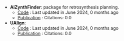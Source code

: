 - **AiZynthFinder**: package for retrosynthesis planning.
	- [Code](https://github.com/MolecularAI/aizynthfinder) : Last updated in June 2024, 0 months ago
	- [Publication](https://doi.org/10.26434/chemrxiv.12465371.v1) : Citations: 0.0
- **UAlign**: 
	- [Code](https://github.com/zengkaipeng/UAlign) : Last updated in June 2024, 0 months ago
	- [Publication](https://doi.org/10.48550/arXiv.2404.00044) : Citations: 0.0
